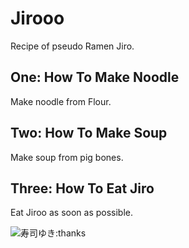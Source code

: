 # Jirooo
Recipe of pseudo Ramen Jiro.

## One: How To Make Noodle
Make noodle from Flour.

## Two: How To Make Soup
Make soup from pig bones.

## Three: How To Eat Jiro
Eat Jiroo as soon as possible.

![寿司ゆき:thanks](https://d1zd1v0cxnbx2w.cloudfront.net/images/sets/sushiyuki/04.png) 
